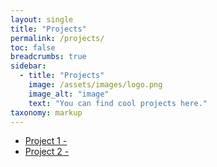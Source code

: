 ```yaml
---
layout: single
title: "Projects"
permalink: /projects/
toc: false
breadcrumbs: true
sidebar:
  - title: "Projects"
    image: /assets/images/logo.png
    image_alt: "image"
    text: "You can find cool projects here."
taxonomy: markup
---
```


- [Project 1 - ](/custom404)
- [Project 2 - ](/custom404)